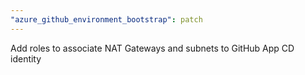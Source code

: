 ```yaml
---
"azure_github_environment_bootstrap": patch
---
```


Add roles to associate NAT Gateways and subnets to GitHub App CD identity
